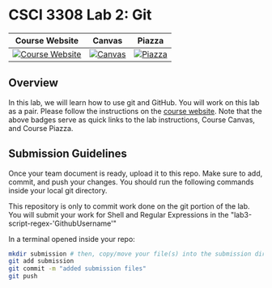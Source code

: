 # CSCI 3308 Lab 2: Git

|                                                Course Website                                                 |                                                   Canvas                                                    |                                              Piazza                                               |
| :-----------------------------------------------------------------------------------------------------------: | :---------------------------------------------------------------------------------------------------------: | :-----------------------------------------------------------------------------------------------: |
| [![Course Website](https://img.shields.io/badge/Labs-Lab2-0A4D99)](https://csci3308.pages.dev/docs/labs/lab2) | [![Canvas](https://img.shields.io/badge/Canvas-CSCI3308-CFB87C)](https://canvas.colorado.edu/courses/99868) | [![Piazza](https://img.shields.io/badge/-Piazza-3e7aab)](https://piazza.com/class/lqbmr7cormn63p) |

## Overview
In this lab, we will learn how to use git and GitHub. You will work on this lab as a pair. Please follow the instructions on the [course website](https://cuboulder-csci3308.pages.dev/docs/labs/lab2/). Note that the above badges serve as quick links to the lab instructions, Course Canvas, and Course Piazza. 

## Submission Guidelines
Once your team document is ready, upload it to this repo. Make sure to add, commit, and push your changes. You should run the following commands inside your local git directory. 

This repository is only to commit work done on the git portion of the lab. You will submit your work for Shell and Regular Expressions in the "lab3-script-regex-'GithubUsername'"

In a terminal opened inside your repo:

```bash
mkdir submission # then, copy/move your file(s) into the submission directory
git add submission
git commit -m "added submission files"
git push
```
